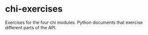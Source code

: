 # chi-exercises
Exercises for the four chi modules. Python documents that exercise different parts of the API.
